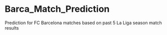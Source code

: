# Barca_Match_Prediction
Prediction for FC Barcelona matches based on past 5 La Liga season match results
